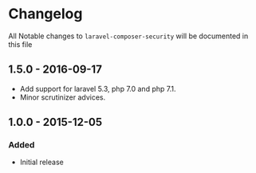 # Changelog

All Notable changes to `laravel-composer-security` will be documented in this file

## 1.5.0 - 2016-09-17

- Add support for laravel 5.3, php 7.0 and php 7.1.
- Minor scrutinizer advices.

## 1.0.0 - 2015-12-05

### Added
- Initial release
